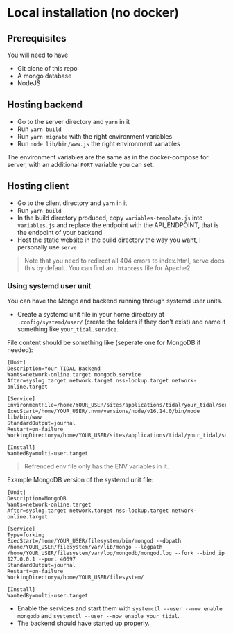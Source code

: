 # Local installation (no docker)

## Prerequisites

You will need to have

- Git clone of this repo
- A mongo database
- NodeJS

## Hosting backend

- Go to the server directory and `yarn` in it
- Run `yarn build`
- Run `yarn migrate` with the right environment variables
- Run `node lib/bin/www.js` the right environment variables

The environment variables are the same as in the docker-compose for server, with an additional `PORT` variable you can set.

## Hosting client

- Go to the client directory and `yarn` in it
- Run `yarn build`
- In the build directory produced, copy `variables-template.js` into `variables.js` and replace the endpoint with the API_ENDPOINT, that is the endpoint of your backend
- Host the static website in the build directory the way you want, I personally use `serve`

> Note that you need to redirect all 404 errors to index.html, serve does this by default.
> You can find an `.htaccess` file for Apache2.

### Using systemd user unit

You can have the Mongo and backend running through systemd user units.

- Create a systemd unit file in your home directory at `.config/systemd/user/` (create the folders if they don't exist) and name it something like `your_tidal.service`.

File content should be something like (seperate one for MongoDB if needed):

```
[Unit]
Description=Your TIDAL Backend
Wants=network-online.target mongodb.service
After=syslog.target network.target nss-lookup.target network-online.target

[Service]
EnvironmentFile=/home/YOUR_USER/sites/applications/tidal/your_tidal/server/.env
ExecStart=/home/YOUR_USER/.nvm/versions/node/v16.14.0/bin/node lib/bin/www
StandardOutput=journal
Restart=on-failure
WorkingDirectory=/home/YOUR_USER/sites/applications/tidal/your_tidal/server

[Install]
WantedBy=multi-user.target
```

> Refrenced env file only has the ENV variables in it.

Example MongoDB version of the systemd unit file:

```
[Unit]
Description=MongoDB
Wants=network-online.target
After=syslog.target network.target nss-lookup.target network-online.target

[Service]
Type=forking
ExecStart=/home/YOUR_USER/filesystem/bin/mongod --dbpath /home/YOUR_USER/filesystem/var/lib/mongo --logpath /home/YOUR_USER/filesystem/var/log/mongodb/mongod.log --fork --bind_ip 127.0.0.1 --port 40097
StandardOutput=journal
Restart=on-failure
WorkingDirectory=/home/YOUR_USER/filesystem/

[Install]
WantedBy=multi-user.target
```

- Enable the services and start them with `systemctl --user --now enable mongodb` and `systemctl --user --now enable your_tidal`.
- The backend should have started up properly.
